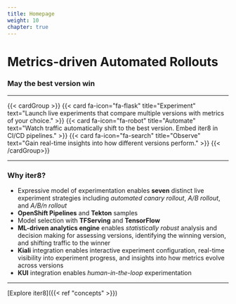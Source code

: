 ```yaml
---
title: Homepage
weight: 10
chapter: true
---
```


# Metrics-driven Automated Rollouts

### May the best version win

***

{{< cardGroup >}}
  {{< card fa-icon="fa-flask" title="Experiment" text="Launch live experiments that compare multiple versions with metrics of your choice." >}}
  {{< card fa-icon="fa-robot" title="Automate" text="Watch traffic automatically shift to the best version. Embed iter8 in CI/CD pipelines." >}}
  {{< card fa-icon="fa-search" title="Observe" text="Gain real-time insights into how different versions perform." >}}
{{< /cardGroup>}}

***

### Why iter8?

* Expressive model of experimentation enables **seven** distinct live experiment strategies including *automated canary rollout*, *A/B rollout*, and *A/B/n rollout*
* **OpenShift Pipelines** and **Tekton** samples
* Model selection with **TFServing** and **TensorFlow**
* **ML-driven analytics engine** enables *statistically robust* analysis and decision making for assessing versions, identifying the winning version, and shifting traffic to the winner
* **Kiali** integration enables interactive experiment configuration, real-time visibility into experiment progress, and insights into how metrics evolve across versions
* **KUI** integration enables *human-in-the-loop* experimentation

***

[Explore iter8]({{< ref "concepts" >}})
